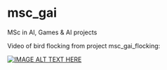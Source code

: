 # msc_gai
MSc in AI, Games &amp; AI projects

Video of bird flocking from project msc_gai_flocking:

[![IMAGE ALT TEXT HERE](http://img.youtube.com/vi/MZAHDNcD-wc/0.jpg)](http://www.youtube.com/watch?v=MZAHDNcD-wc)
